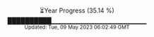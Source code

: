 <p align="center">
⏳Year Progress (35.14 %) <br>
██████████▁▁▁▁▁▁▁▁▁▁▁▁▁▁▁▁▁▁▁▁ <br>
<sub>Updated: Tue, 09 May 2023 06:02:49 GMT</sub>
</p>

